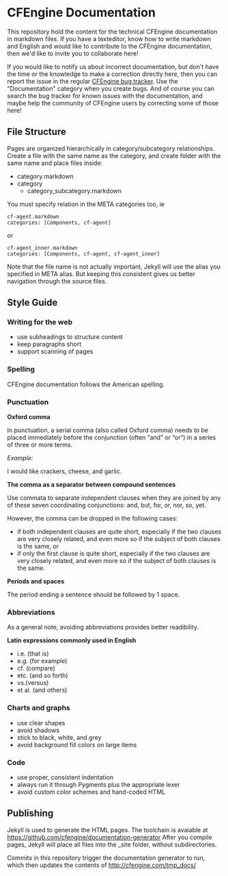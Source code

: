 # CFEngine Documentation

This repository hold the content for the technical CFEngine documentation in markdown files. If you have a texteditor,
know how to write markdown and English and would like to contribute to the CFEngine documentation, then we'd like to
invite you to collaborate here!

If you would like to notify us about incorrect documentation, but don't have the time or the knowledge to make a correction
directly here, then you can report the issue in the regular [CFEngine bug tracker](https://cfengine.com/dev/projects/core).
Use the "Documentation" category when you create bugs. And of course you can search the bug tracker for known issues with
the documentation, and maybe help the community of CFEngine users by correcting some of those here!

## File Structure

Pages are organized hierarchically in category/subcategory relationships. Create a file with the same name as
the category, and create folder with the same name and place files inside:

* category.markdown
* category
    * category_subcategory.markdown

You must specify relation in the META categories too, ie 

    cf-agent.markdown
    categories: [Components, cf-agent]

or

    cf-agent_inner.markdown
    categories: [Components, cf-agent, cf-agent_inner]

Note that the file name is not actually important, Jekyll will use the alias you specified in META alias.
But keeping this consistent gives us better navigation through the source files.

## Style Guide

### Writing for the web

* use subheadings to structure content
* keep paragraphs short
* support scanning of pages

### Spelling

CFEngine documentation follows the American spelling.

### Punctuation

**Oxford comma**

In punctuation, a serial comma (also called Oxford comma) needs to be placed immediately before the conjunction
(often “and” or “or”) in a series of three or more terms.

*Example:*

I would like crackers, cheese, and garlic.

**The comma as a separator between compound sentences**

Use commata to separate independent clauses when they are joined by any of these seven coordinating conjunctions:
and, but, for, or, nor, so, yet.

However, the comma can be dropped in the following cases:

* if both independent clauses are quite short, especially if the two clauses are very closely related, and even more
so if the subject of both clauses is the same, or
* if only the first clause is quite short, especially if the two clauses are very closely related, and even more so if
the subject of both clauses is the same.

**Periods and spaces**

The period ending a sentence should be followed by 1 space.

### Abbreviations

As a general note, avoiding abbreviations provides better readibility.

**Latin expressions commonly used in English**

* i.e. (that is)
* e.g. (for example)
* cf. (compare)
* etc. (and so forth)
* vs.(versus)
* et al. (and others)

### Charts and graphs

* use clear shapes
* avoid shadows
* stick to black, white, and grey
* avoid background fill colors on large items

### Code

* use proper, consistent indentation
* always run it through Pygments plus the appropriate lexer
* avoid custom color schemes and hand-coded HTML

## Publishing

Jekyll is used to generate the HTML pages. The toolchain is avaiable at https://github.com/cfengine/documentation-generator
After you compile pages, Jekyll will place all files into the _site folder, without subdirectories.

Commits in this repository trigger the documentation generator to run, which then updates the contents of
http://cfengine.com/tmp_docs/
